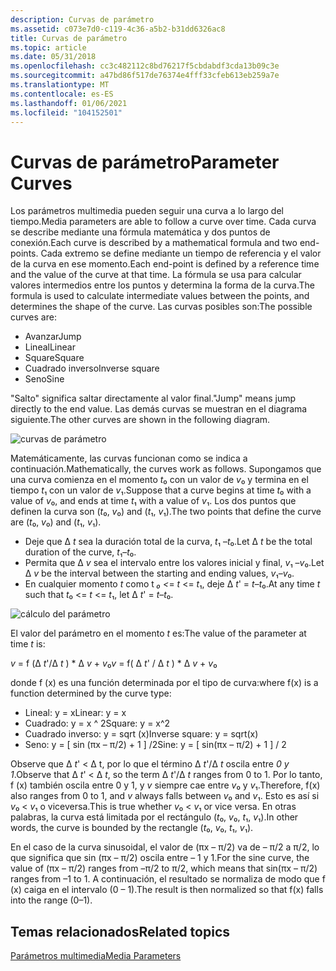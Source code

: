 ```yaml
---
description: Curvas de parámetro
ms.assetid: c073e7d0-c119-4c36-a5b2-b31dd6326ac8
title: Curvas de parámetro
ms.topic: article
ms.date: 05/31/2018
ms.openlocfilehash: cc3c482112c8bd76217f5cbdabdf3cda13b09c3e
ms.sourcegitcommit: a47bd86f517de76374e4fff33cfeb613eb259a7e
ms.translationtype: MT
ms.contentlocale: es-ES
ms.lasthandoff: 01/06/2021
ms.locfileid: "104152501"
---
```

# <a name="parameter-curves"></a><span data-ttu-id="19aca-103">Curvas de parámetro</span><span class="sxs-lookup"><span data-stu-id="19aca-103">Parameter Curves</span></span>

<span data-ttu-id="19aca-104">Los parámetros multimedia pueden seguir una curva a lo largo del tiempo.</span><span class="sxs-lookup"><span data-stu-id="19aca-104">Media parameters are able to follow a curve over time.</span></span> <span data-ttu-id="19aca-105">Cada curva se describe mediante una fórmula matemática y dos puntos de conexión.</span><span class="sxs-lookup"><span data-stu-id="19aca-105">Each curve is described by a mathematical formula and two end-points.</span></span> <span data-ttu-id="19aca-106">Cada extremo se define mediante un tiempo de referencia y el valor de la curva en ese momento.</span><span class="sxs-lookup"><span data-stu-id="19aca-106">Each end-point is defined by a reference time and the value of the curve at that time.</span></span> <span data-ttu-id="19aca-107">La fórmula se usa para calcular valores intermedios entre los puntos y determina la forma de la curva.</span><span class="sxs-lookup"><span data-stu-id="19aca-107">The formula is used to calculate intermediate values between the points, and determines the shape of the curve.</span></span> <span data-ttu-id="19aca-108">Las curvas posibles son:</span><span class="sxs-lookup"><span data-stu-id="19aca-108">The possible curves are:</span></span>

-   <span data-ttu-id="19aca-109">Avanzar</span><span class="sxs-lookup"><span data-stu-id="19aca-109">Jump</span></span>
-   <span data-ttu-id="19aca-110">Lineal</span><span class="sxs-lookup"><span data-stu-id="19aca-110">Linear</span></span>
-   <span data-ttu-id="19aca-111">Square</span><span class="sxs-lookup"><span data-stu-id="19aca-111">Square</span></span>
-   <span data-ttu-id="19aca-112">Cuadrado inverso</span><span class="sxs-lookup"><span data-stu-id="19aca-112">Inverse square</span></span>
-   <span data-ttu-id="19aca-113">Seno</span><span class="sxs-lookup"><span data-stu-id="19aca-113">Sine</span></span>

<span data-ttu-id="19aca-114">"Salto" significa saltar directamente al valor final.</span><span class="sxs-lookup"><span data-stu-id="19aca-114">"Jump" means jump directly to the end value.</span></span> <span data-ttu-id="19aca-115">Las demás curvas se muestran en el diagrama siguiente.</span><span class="sxs-lookup"><span data-stu-id="19aca-115">The other curves are shown in the following diagram.</span></span>

![curvas de parámetro](images/param-curves01.png)

<span data-ttu-id="19aca-117">Matemáticamente, las curvas funcionan como se indica a continuación.</span><span class="sxs-lookup"><span data-stu-id="19aca-117">Mathematically, the curves work as follows.</span></span> <span data-ttu-id="19aca-118">Supongamos que una curva comienza en el momento *t*₀ con un valor de *v*₀ y termina en el tiempo *t*₁ con un valor de *v*₁.</span><span class="sxs-lookup"><span data-stu-id="19aca-118">Suppose that a curve begins at time *t*₀ with a value of *v*₀, and ends at time *t*₁ with a value of *v*₁.</span></span> <span data-ttu-id="19aca-119">Los dos puntos que definen la curva son (*t*₀, *v*₀) and (*t*₁, *v*₁).</span><span class="sxs-lookup"><span data-stu-id="19aca-119">The two points that define the curve are (*t*₀, *v*₀) and (*t*₁, *v*₁).</span></span>

-   <span data-ttu-id="19aca-120">Deje que Δ *t* sea la duración total de la curva, *t*₁ –*t*₀.</span><span class="sxs-lookup"><span data-stu-id="19aca-120">Let Δ *t* be the total duration of the curve, *t*₁–*t*₀.</span></span>
-   <span data-ttu-id="19aca-121">Permita que Δ *v* sea el intervalo entre los valores inicial y final, *v*₁ –*v*₀.</span><span class="sxs-lookup"><span data-stu-id="19aca-121">Let Δ *v* be the interval between the starting and ending values, *v*₁–*v*₀.</span></span>
-   <span data-ttu-id="19aca-122">En cualquier momento *t* como t *₀ <*= *t*  <=  *t*₁, deje Δ *t*' = *t*–*t*₀.</span><span class="sxs-lookup"><span data-stu-id="19aca-122">At any time *t* such that *t*₀ <= *t* <= *t*₁, let Δ *t*' = *t*–*t*₀.</span></span>

![cálculo del parámetro](images/param-curves02.png)

<span data-ttu-id="19aca-124">El valor del parámetro en el momento *t* es:</span><span class="sxs-lookup"><span data-stu-id="19aca-124">The value of the parameter at time *t* is:</span></span>

<span data-ttu-id="19aca-125">*v* = f (Δ *t*'/Δ *t* ) \* Δ *v*  +  *v*₀</span><span class="sxs-lookup"><span data-stu-id="19aca-125">*v* = f( Δ *t*' / Δ *t* ) \* Δ *v* + *v*₀</span></span>

<span data-ttu-id="19aca-126">donde f (x) es una función determinada por el tipo de curva:</span><span class="sxs-lookup"><span data-stu-id="19aca-126">where f(x) is a function determined by the curve type:</span></span>

-   <span data-ttu-id="19aca-127">Lineal: y = x</span><span class="sxs-lookup"><span data-stu-id="19aca-127">Linear: y = x</span></span>
-   <span data-ttu-id="19aca-128">Cuadrado: y = x ^ 2</span><span class="sxs-lookup"><span data-stu-id="19aca-128">Square: y = x^2</span></span>
-   <span data-ttu-id="19aca-129">Cuadrado inverso: y = sqrt (x)</span><span class="sxs-lookup"><span data-stu-id="19aca-129">Inverse square: y = sqrt(x)</span></span>
-   <span data-ttu-id="19aca-130">Seno: y = \[ sin (πx – π/2) + 1 \] /2</span><span class="sxs-lookup"><span data-stu-id="19aca-130">Sine: y = \[ sin(πx – π/2) + 1 \] / 2</span></span>

<span data-ttu-id="19aca-131">Observe que Δ *t*' < Δ t, por lo que el término Δ *t*'/Δ *t* oscila entre *0 y 1*.</span><span class="sxs-lookup"><span data-stu-id="19aca-131">Observe that Δ *t*' < Δ *t*, so the term Δ *t*'/Δ *t* ranges from 0 to 1.</span></span> <span data-ttu-id="19aca-132">Por lo tanto, f (x) también oscila entre 0 y 1, y *v* siempre cae entre *v*₀ y *v*₁.</span><span class="sxs-lookup"><span data-stu-id="19aca-132">Therefore, f(x) also ranges from 0 to 1, and *v* always falls between *v*₀ and *v*₁.</span></span> <span data-ttu-id="19aca-133">Esto es así si *v*₀ < *v*₁ o viceversa.</span><span class="sxs-lookup"><span data-stu-id="19aca-133">This is true whether *v*₀ < *v*₁ or vice versa.</span></span> <span data-ttu-id="19aca-134">En otras palabras, la curva está limitada por el rectángulo (*t*₀, *v*₀, *t*₁, *v*₁).</span><span class="sxs-lookup"><span data-stu-id="19aca-134">In other words, the curve is bounded by the rectangle (*t*₀, *v*₀, *t*₁, *v*₁).</span></span>

<span data-ttu-id="19aca-135">En el caso de la curva sinusoidal, el valor de (πx – π/2) va de – π/2 a π/2, lo que significa que sin (πx – π/2) oscila entre – 1 y 1.</span><span class="sxs-lookup"><span data-stu-id="19aca-135">For the sine curve, the value of (πx – π/2) ranges from –π/2 to π/2, which means that sin(πx – π/2) ranges from –1 to 1.</span></span> <span data-ttu-id="19aca-136">A continuación, el resultado se normaliza de modo que f (x) caiga en el intervalo (0 – 1).</span><span class="sxs-lookup"><span data-stu-id="19aca-136">The result is then normalized so that f(x) falls into the range (0–1).</span></span>

## <a name="related-topics"></a><span data-ttu-id="19aca-137">Temas relacionados</span><span class="sxs-lookup"><span data-stu-id="19aca-137">Related topics</span></span>

<dl> <dt>

[<span data-ttu-id="19aca-138">Parámetros multimedia</span><span class="sxs-lookup"><span data-stu-id="19aca-138">Media Parameters</span></span>](media-parameters.md)
</dt> </dl>

 

 



